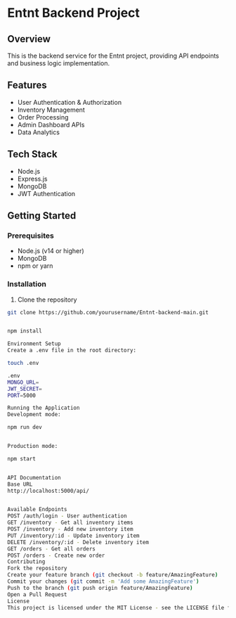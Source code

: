 # Entnt Backend Project

## Overview

This is the backend service for the Entnt project, providing API endpoints and business logic implementation.

## Features

- User Authentication & Authorization
- Inventory Management
- Order Processing
- Admin Dashboard APIs
- Data Analytics

## Tech Stack

- Node.js
- Express.js
- MongoDB
- JWT Authentication

## Getting Started

### Prerequisites

- Node.js (v14 or higher)
- MongoDB
- npm or yarn

### Installation

1. Clone the repository

```bash
git clone https://github.com/yourusername/Entnt-backend-main.git


npm install

Environment Setup
Create a .env file in the root directory:

touch .env

.env
MONGO_URL=
JWT_SECRET=
PORT=5000

Running the Application
Development mode:

npm run dev


Production mode:

npm start


API Documentation
Base URL
http://localhost:5000/api/


Available Endpoints
POST /auth/login - User authentication
GET /inventory - Get all inventory items
POST /inventory - Add new inventory item
PUT /inventory/:id - Update inventory item
DELETE /inventory/:id - Delete inventory item
GET /orders - Get all orders
POST /orders - Create new order
Contributing
Fork the repository
Create your feature branch (git checkout -b feature/AmazingFeature)
Commit your changes (git commit -m 'Add some AmazingFeature')
Push to the branch (git push origin feature/AmazingFeature)
Open a Pull Request
License
This project is licensed under the MIT License - see the LICENSE file for details




```
